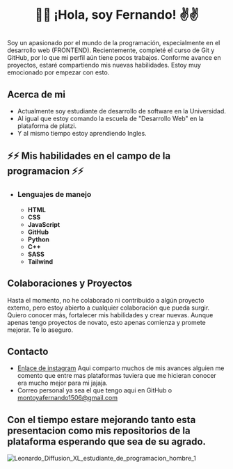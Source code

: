 # <p align="center">🤞😎 ¡Hola, soy Fernando! ✌️✌️</p>
Soy un apasionado por el mundo de la programación, especialmente en el desarrollo web (FRONTEND). Recientemente, completé el curso de Git y GitHub, por lo que mi perfil aún tiene pocos trabajos. Conforme avance en proyectos, estaré compartiendo mis nuevas habilidades. Estoy muy emocionado por empezar con esto.

## Acerca de mi
- Actualmente soy estudiante de desarrollo de software en la Universidad.
- Al igual que estoy comando la escuela de "Desarrollo Web" en la plataforma de platzi.
- Y al mismo tiempo estoy aprendiendo Ingles.

## ⚡⚡ Mis habilidades en el campo de la programacion ⚡⚡
- ### Lenguajes de manejo
  - __HTML__
  - __CSS__
  - __JavaScript__
  - __GitHub__
  - __Python__
  - __C++__
  - __SASS__
  - __Tailwind__

## Colaboraciones y Proyectos
Hasta el momento, no he colaborado ni contribuido a algún proyecto externo, pero estoy abierto a cualquier colaboración que pueda surgir. Quiero conocer más, fortalecer mis habilidades y crear nuevas. Aunque apenas tengo proyectos de novato, esto apenas comienza y promete mejorar. Te lo aseguro.

## Contacto
- [Enlace de instagram](https://www.instagram.com/) Aqui comparto muchos de mis avances alguien me comento que entre mas plataformas tuviera que me hicieran conocer era mucho mejor para mi jajaja.
- Correo personal ya sea el que tengo aqui en GitHub o montoyafernando1506@gmail.com

## Con el tiempo estare mejorando tanto esta presentacion como mis repositorios de la plataforma esperando que sea de su agrado.
![Leonardo_Diffusion_XL_estudiante_de_programacion_hombre_1](https://github.com/FernandoMOGA/FernandoMOGA/assets/147009070/3fe9dac5-6268-447f-a27d-e4473ab415b5)
